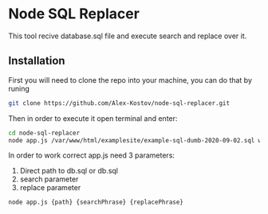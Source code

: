 # Node SQL Replacer

This tool recive database.sql file and execute search and replace over it.

## Installation

First you will need to clone the repo into your machine, you can do that by runing
```sh
git clone https://github.com/Alex-Kostov/node-sql-replacer.git
```
Then in order to execute it open terminal and enter:
```sh
cd node-sql-replacer
node app.js /var/www/html/examplesite/example-sql-dumb-2020-09-02.sql wp_ wp_101_
```

In order to work correct app.js need 3 parameters:
1. Direct path to db.sql or db.sql
2. search parameter
3. replace parameter

```sh
node app.js {path} {searchPhrase} {replacePhrase}
```
